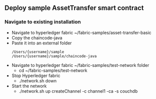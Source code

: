 ## Deploy sample AssetTransfer smart contract

### Navigate to existing installation
- Navigate to hyperledger fabric ~/fabric-samples/asset-transfer-basic
- Copy the chaincode-java
- Paste it into an external folder
    ```
    /Users/{username}/sample
    /Users/{username}/sample/chaincode-java
- Navigate to hyperledger fabric ~/fabric-samples/test-network folder
    - cd ~/fabric-samples/test-network
- Stop Hyperledger fabric
    - ./network.sh down
- Start the network 
    - ./network.sh up createChannel -c channel1 -ca -s couchdb

